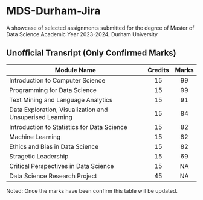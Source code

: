 # MDS-Durham-Jira
A showcase of selected assignments submitted for the degree of Master of Data Science Academic Year 2023-2024, Durham University

## Unofficial Transript (Only Confirmed Marks)
| Module Name |  Credits  |  Marks  |
|---------------------|:---------:|:-------:|
|Introduction to Computer Science|15|99|
|Programming for Data Science|15|99|
|Text Mining and Language Analytics|15|91|
|Data Exploration, Visualization and Unsuperised Learning|15|84|
|Introduction to Statistics for Data Science|15|82|
|Machine Learning|15|82|
|Ethics and Bias in Data Science|15|82|
|Stragetic Leadership|15|69|
|Critical Perspectives in Data Science|15|NA|
|Data Science Research Project|45|NA|

Noted: Once the marks have been confirm this table will be updated.

